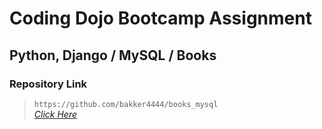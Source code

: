 # Coding Dojo Bootcamp Assignment
## Python, Django / MySQL / Books

### Repository Link  

> ``` https://github.com/bakker4444/books_mysql ```  
> _[Click Here](https://github.com/bakker4444/books_mysql)_  
